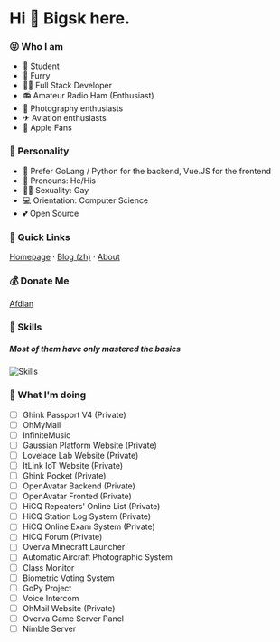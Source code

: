 # Hi 👋 Bigsk here.

### 😜 Who I am

- 🎒 Student
- 🐺 Furry
- 👨‍💻 Full Stack Developer
- 📻 Amateur Radio Ham (Enthusiast)
- 📸 Photography enthusiasts
- ✈ Aviation enthusiasts
- 🍎 Apple Fans

### 🏃 Personality

- 📝 Prefer GoLang / Python for the backend, Vue.JS for the frontend
- 👨 Pronouns: He/His
- 🏳️‍🌈 Sexuality: Gay
- 💻 Orientation: Computer Science
- 💕 Open Source

### 📌 Quick Links

[Homepage](https://www.ianxia.com) · [Blog (zh)](https://blog.ianxia.com) · [About](https://www.ianxia.com/about.html)

### 💰 Donate Me

[Afdian](https://afdian.net/a/bigsk)

### 🔨 Skills

##### Most of them have only mastered the basics

![Skills](https://skillicons.dev/icons?i=androidstudio,arduino,au,blender,c,cs,cpp,cmake,css,discord,django,docker,dotnet,electron,express,express,flask,git,github,gitlab,go,grafana,gtk,html,idea,ai,instagram,js,jenkins,jquery,julia,kubernetes,linux,lua,matlab,nestjs,nextjs,nginx,nodejs,perl,ps,php,powershell,pr,py,pytorch,qt,r,raspberrypi,redis,ruby,rust,sass,sqlite,stackoverflow,svg,swift,tauri,tensorflow,twitter,ts,unity,unreal,vercel,vim,visualstudio,vite,vscode,vue,wasm,wordpress,workers)

### 📜 What I'm doing

- [ ] Ghink Passport V4 (Private)
- [ ] OhMyMail
- [ ] InfiniteMusic
- [ ] Gaussian Platform Website (Private)
- [ ] Lovelace Lab Website (Private)
- [ ] ItLink IoT Website (Private)
- [ ] Ghink Pocket (Private)
- [ ] OpenAvatar Backend (Private)
- [ ] OpenAvatar Fronted (Private)
- [ ] HiCQ Repeaters' Online List (Private)
- [ ] HiCQ Station Log System (Private)
- [ ] HiCQ Online Exam System (Private)
- [ ] HiCQ Forum (Private)
- [ ] Overva Minecraft Launcher
- [ ] Automatic Aircraft Photographic System
- [ ] Class Monitor
- [ ] Biometric Voting System
- [ ] GoPy Project
- [ ] Voice Intercom
- [ ] OhMail Website (Private)
- [ ] Overva Game Server Panel
- [ ] Nimble Server